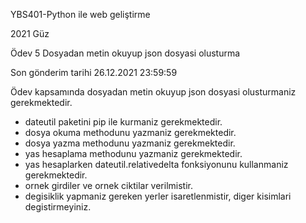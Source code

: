 YBS401-Python ile web geliştirme

2021 Güz

Ödev 5 Dosyadan metin okuyup json dosyasi olusturma

Son gönderim tarihi 26.12.2021 23:59:59

Ödev kapsamında dosyadan metin okuyup json dosyasi olusturmaniz gerekmektedir. 

* dateutil paketini pip ile kurmaniz gerekmektedir.
* dosya okuma methodunu yazmaniz gerekmektedir.
* dosya yazma methodunu yazmaniz gerekmektedir.
* yas hesaplama methodunu yazmaniz gerekmektedir.
* yas hesaplarken dateutil.relativedelta fonksiyonunu kullanmaniz gerekmektedir. 
* ornek girdiler ve ornek ciktilar verilmistir.
* degisiklik yapmaniz gereken yerler isaretlenmistir, diger kisimlari degistirmeyiniz.
